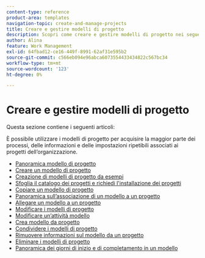 ```yaml
---
content-type: reference
product-area: templates
navigation-topic: create-and-manage-projects
title: Creare e gestire modelli di progetto
description: Scopri come creare e gestire modelli di progetto nei seguenti articoli.
author: Alina
feature: Work Management
exl-id: 64fbad12-ce16-449f-8991-62af31e595b2
source-git-commit: c566eb094e96abca6073554433434822c567bc34
workflow-type: tm+mt
source-wordcount: '123'
ht-degree: 0%

---
```


# Creare e gestire modelli di progetto

Questa sezione contiene i seguenti articoli:

È possibile utilizzare i modelli di progetto per acquisire la maggior parte dei processi, delle informazioni e delle impostazioni ripetibili associati ai progetti dell’organizzazione.

* [Panoramica modello di progetto](../../../manage-work/projects/create-and-manage-templates/project-template-overview.md)
* [Creare un modello di progetto](../../../manage-work/projects/create-and-manage-templates/create-template.md)
* [Creazione di modelli di progetto da esempi](../../../manage-work/projects/create-and-manage-templates/create-templates-from-examples.md)
* [Sfoglia il catalogo dei progetti e richiedi l&#39;installazione dei progetti](../../../administration-and-setup/blueprints/browse-catalog.md)
* [Copiare un modello di progetto](../../../manage-work/projects/create-and-manage-templates/copy-template.md)
* [Panoramica sull’associazione di un modello a un progetto](../../../manage-work/projects/create-and-manage-templates/attach-template-to-project-overview.md)
* [Allegare un modello a un progetto](../../../manage-work/projects/create-and-manage-templates/attach-template-to-project.md)
* [Modificare i modelli di progetto](../../../manage-work/projects/create-and-manage-templates/edit-templates.md)
* [Modificare un’attività modello](../../../manage-work/projects/create-and-manage-templates/edit-template-task.md)
* [Crea modello da progetto](../../../manage-work/projects/create-and-manage-templates/create-template-from-project.md)
* [Condividere i modelli di progetto](../../../manage-work/projects/create-and-manage-templates/share-project-template.md)
* [Rimuovere informazioni sul modello da un progetto](../../../manage-work/projects/create-and-manage-templates/remove-template-from-project.md)
* [Eliminare i modelli di progetto](../../../manage-work/projects/create-and-manage-templates/delete-templates.md)
* [Panoramica dei giorni di inizio e di completamento in un modello](../../../manage-work/projects/create-and-manage-templates/overview-of-start-completion-day-on-template.md)
